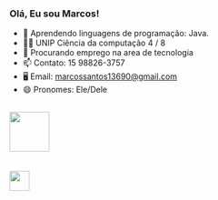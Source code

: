 ### Olá, Eu sou Marcos!

- 🧭 Aprendendo linguagens de programação: Java.
- 👨‍🎓 UNIP Ciência da computação 4 / 8
- 📝 Procurando emprego na area de tecnologia
- 📫 Contato: 15 98826-3757
- 🖥️ Email: marcossantos13690@gmail.com
- 😄 Pronomes: Ele/Dele

<div style="display": "inline-block"><br>
  <img height= "70x" align="center" src="https://cdn.jsdelivr.net/gh/devicons/devicon/icons/java/java-original-wordmark.svg" />  
</div>
</br> </br>
<a href="https://www.linkedin.com/in/marcos-santos-804ab4241/" target="_blank"><img src="https://img.shields.io/badge/-LinkedIn-%230077B5?style=for-the-badge&logo=linkedin&logoColor=white" target="_blank" height= "35px"></a> 
